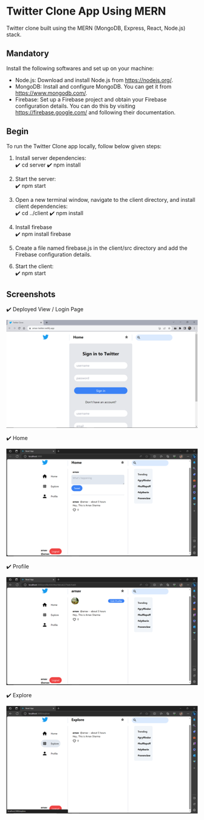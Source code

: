 # Twitter Clone App Using MERN

Twitter clone built using the MERN (MongoDB, Express, React, Node.js) stack. 

## Mandatory

 Install the following softwares and set up on your machine:

- Node.js: Download and install Node.js from https://nodejs.org/.
- MongoDB: Install and configure MongoDB. You can get it from https://www.mongodb.com/.
- Firebase: Set up a Firebase project and obtain your Firebase configuration details. You can do this by visiting https://firebase.google.com/ and following their documentation.

## Begin 

To run the Twitter Clone app locally, follow below given steps:

1. Install server dependencies: <br>
✔️ cd server
✔️ npm install

2. Start the server:<br>
✔️ npm start

3. Open a new terminal window, navigate to the client directory, and install client dependencies:<br>
✔️ cd ../client
✔️ npm install

4. Install firebase<br>
✔️ npm install firebase

5. Create a file named firebase.js in the client/src directory and add the Firebase configuration details.<br>

6. Start the client:<br>
✔️ npm start

## Screenshots

✔️ Deployed View / Login Page<br>

![](Twitter/Deployed.png)

✔️ Home<br>

![](Twitter/Home.png)

✔️ Profile<br>

![](Twitter/Profile.png)

✔️ Explore<br>

![](Twitter/Explore.png)

